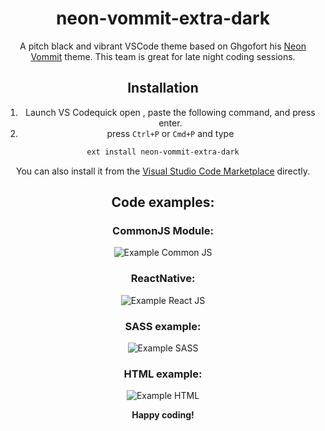 <div align="center">

# neon-vommit-extra-dark

A pitch black and vibrant VSCode theme based on Ghgofort his [Neon Vommit](https://github.com/ghgofort/vscode-neon-vommit-theme) theme.
This team is great for late night coding sessions.

## Installation

1. Launch VS Codequick open , paste the following command, and press enter.
2. press `Ctrl+P` or `Cmd+P` and type

```bash
ext install neon-vommit-extra-dark
```
You can also install it from the [Visual Studio Code Marketplace](https://marketplace.visualstudio.com/items?itemName=ramonjaspers.neon-vommit-extra-dark) directly.

## Code examples:
### CommonJS Module:
![Example Common JS](https://raw.githubusercontent.com/ramonjaspers/neon-vommit-extra-dark/master/demo/images/commonJS.png)

### ReactNative:
![Example React JS](https://raw.githubusercontent.com/ramonjaspers/neon-vommit-extra-dark/master/demo/images/ReactNative.png)

### SASS example:

![Example SASS](https://raw.githubusercontent.com/ramonjaspers/neon-vommit-extra-dark/master/demo/images/sass.png)

### HTML example:

![Example HTML](https://raw.githubusercontent.com/ramonjaspers/neon-vommit-extra-dark/master/demo/images/html.png)

**Happy coding!**

</div>
